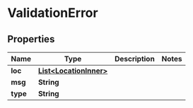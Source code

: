 

# ValidationError


## Properties

| Name | Type | Description | Notes |
|------------ | ------------- | ------------- | -------------|
|**loc** | [**List&lt;LocationInner&gt;**](LocationInner.md) |  |  |
|**msg** | **String** |  |  |
|**type** | **String** |  |  |



